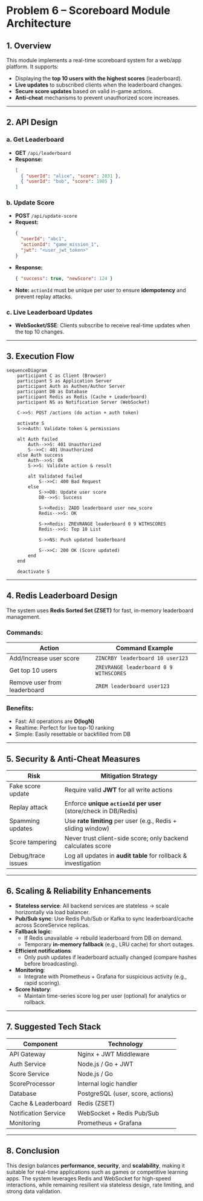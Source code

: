 # Problem 6 – Scoreboard Module Architecture

## 1. Overview

This module implements a real-time scoreboard system for a web/app platform. It supports:

- Displaying the **top 10 users with the highest scores** (leaderboard).
- **Live updates** to subscribed clients when the leaderboard changes.
- **Secure score updates** based on valid in-game actions.
- **Anti-cheat** mechanisms to prevent unauthorized score increases.

---

## 2. API Design

### a. Get Leaderboard

- **GET** `/api/leaderboard`
- **Response:**
  ```json
  [
    { "userId": "alice", "score": 2031 },
    { "userId": "bob", "score": 1985 }
  ]
  ```

### b. Update Score

- **POST** `/api/update-score`
- **Request:**
  ```json
  {
    "userId": "abc1",
    "actionId": "game_mission_1",
    "jwt": "<user_jwt_token>"
  }
  ```
- **Response:**
  ```json
  { "success": true, "newScore": 124 }
  ```
- **Note:** `actionId` must be unique per user to ensure **idempotency** and prevent replay attacks.

### c. Live Leaderboard Updates

- **WebSocket/SSE**: Clients subscribe to receive real-time updates when the top 10 changes.

---

## 3. Execution Flow

```mermaid
sequenceDiagram
    participant C as Client (Browser)
    participant S as Application Server
    participant Auth as Authen/Author Server
    participant DB as Database
    participant Redis as Redis (Cache + Leaderboard)
    participant NS as Notification Server (WebSocket)

    C->>S: POST /actions (do action + auth token)

    activate S
    S->>Auth: Validate token & permissions

    alt Auth failed
        Auth-->>S: 401 Unauthorized
        S-->>C: 401 Unauthorized
    else Auth success
        Auth-->>S: OK
        S->>S: Validate action & result

        alt Validated failed
            S-->>C: 400 Bad Request
        else
            S->>DB: Update user score
            DB-->>S: Success

            S->>Redis: ZADD leaderboard user new_score
            Redis-->>S: OK

            S->>Redis: ZREVRANGE leaderboard 0 9 WITHSCORES
            Redis-->>S: Top 10 List

            S->>NS: Push updated leaderboard

            S-->>C: 200 OK (Score updated)
        end
    end

    deactivate S
```

---

## 4. Redis Leaderboard Design

The system uses **Redis Sorted Set (ZSET)** for fast, in-memory leaderboard management.

### Commands:

| Action                       | Command Example                        |
| ---------------------------- | -------------------------------------- |
| Add/Increase user score      | `ZINCRBY leaderboard 10 user123`       |
| Get top 10 users             | `ZREVRANGE leaderboard 0 9 WITHSCORES` |
| Remove user from leaderboard | `ZREM leaderboard user123`             |

### Benefits:

- Fast: All operations are **O(logN)**
- Realtime: Perfect for live top-10 ranking
- Simple: Easily resettable or backfilled from DB

---

## 5. Security & Anti-Cheat Measures

| Risk               | Mitigation Strategy                                              |
| ------------------ | ---------------------------------------------------------------- |
| Fake score update  | Require valid **JWT** for all write actions                      |
| Replay attack      | Enforce **unique `actionId` per user** (store/check in DB/Redis) |
| Spamming updates   | Use **rate limiting** per user (e.g., Redis + sliding window)    |
| Score tampering    | Never trust client-side score; only backend calculates score     |
| Debug/trace issues | Log all updates in **audit table** for rollback & investigation  |

---

## 6. Scaling & Reliability Enhancements

- **Stateless service**: All backend services are stateless → scale horizontally via load balancer.
- **Pub/Sub sync**: Use Redis Pub/Sub or Kafka to sync leaderboard/cache across ScoreService replicas.
- **Fallback logic**:
  - If Redis unavailable → rebuild leaderboard from DB on demand.
  - Temporary **in-memory fallback** (e.g., LRU cache) for short outages.
- **Efficient notifications**:
  - Only push updates if leaderboard actually changed (compare hashes before broadcasting).
- **Monitoring**:
  - Integrate with Prometheus + Grafana for suspicious activity (e.g., rapid scoring).
- **Score history**:
  - Maintain time-series score log per user (optional) for analytics or rollback.

---

## 7. Suggested Tech Stack

| Component            | Technology                        |
| -------------------- | --------------------------------- |
| API Gateway          | Nginx + JWT Middleware            |
| Auth Service         | Node.js / Go + JWT                |
| Score Service        | Node.js / Go                      |
| ScoreProcessor       | Internal logic handler            |
| Database             | PostgreSQL (user, score, actions) |
| Cache & Leaderboard  | Redis (ZSET)                      |
| Notification Service | WebSocket + Redis Pub/Sub         |
| Monitoring           | Prometheus + Grafana              |

---

## 8. Conclusion

This design balances **performance**, **security**, and **scalability**, making it suitable for real-time applications such as games or competitive learning apps. The system leverages Redis and WebSocket for high-speed interactions, while remaining resilient via stateless design, rate limiting, and strong data validation.
